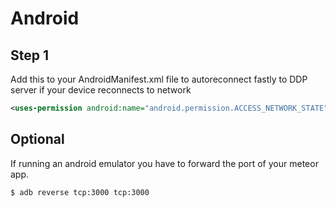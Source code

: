 # Android

## Step 1

Add this to your AndroidManifest.xml file to autoreconnect fastly to DDP server if your device reconnects to network

```xml
<uses-permission android:name="android.permission.ACCESS_NETWORK_STATE" />
```

## Optional

If running an android emulator you have to forward the port of your meteor app.

```shell
$ adb reverse tcp:3000 tcp:3000
```
